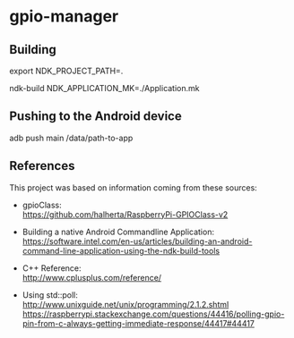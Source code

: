# gpio-manager

## Building

export NDK_PROJECT_PATH=.

ndk-build NDK_APPLICATION_MK=./Application.mk

## Pushing to the Android device

adb push main /data/path-to-app

## References

This project was based on information coming from these sources:

- gpioClass:  
https://github.com/halherta/RaspberryPi-GPIOClass-v2

- Building a native Android Commandline Application:  
https://software.intel.com/en-us/articles/building-an-android-command-line-application-using-the-ndk-build-tools

- C++ Reference:  
http://www.cplusplus.com/reference/

- Using std::poll:  
http://www.unixguide.net/unix/programming/2.1.2.shtml  
https://raspberrypi.stackexchange.com/questions/44416/polling-gpio-pin-from-c-always-getting-immediate-response/44417#44417
